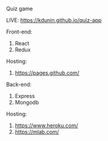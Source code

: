 Quiz game

LIVE: https://kdunin.github.io/quiz-app

Front-end:
1) React
2) Redux

Hosting: 
1) https://pages.github.com/

Back-end:
1) Express
2) Mongodb

Hosting:
1) https://www.heroku.com/
2) https://mlab.com/
